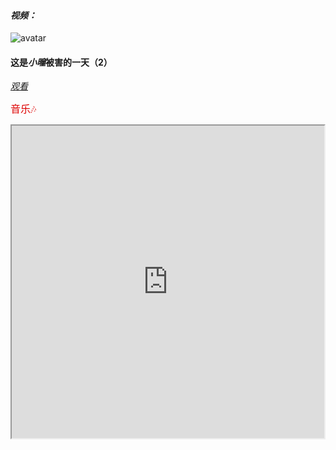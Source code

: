 #### *视频：*

![avatar](https://note.youdao.com/yws/api/personal/file/WEB9e7474f6ccedc8b178b1e4be7008dca7?method=download&shareKey=050dfd2a747cfe2b3568ebe8e3b38258&inline=true)

#### 这是*小曈*被害的一天（2）

[*观看*](/v001.html)

<font face="黑体" color=DeepSkyBlue1 size=3>音乐🎶</font>

<iframe height=500 width=500 src="https://note.youdao.com/yws/api/personal/file/WEB0f66fc2c93d591f595d25769b82fa9df?method=download&shareKey=319aa49aff5e6ab22177c85fedc52c8e&inline=true">

[进入](/music-in.html)

